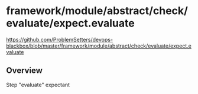 # framework/module/abstract/check/evaluate/expect.evaluate

https://github.com/ProblemSetters/devops-blackbox/blob/master/framework/module/abstract/check/evaluate/expect.evaluate

## Overview

Step "evaluate" expectant


